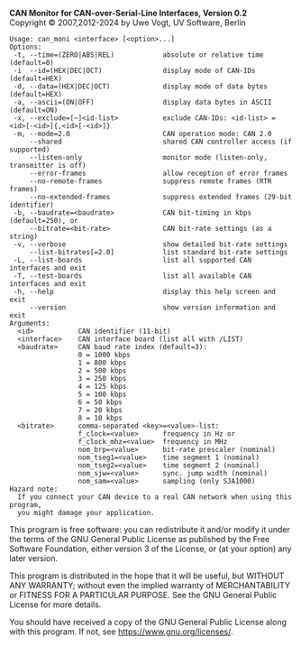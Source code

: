 __CAN Monitor for CAN-over-Serial-Line Interfaces, Version 0.2__ \
Copyright &copy; 2007,2012-2024 by Uwe Vogt, UV Software, Berlin

```
Usage: can_moni <interface> [<option>...]
Options:
 -t, --time=(ZERO|ABS|REL)            absolute or relative time (default=0)
 -i  --id=(HEX|DEC|OCT)               display mode of CAN-IDs (default=HEX)
 -d, --data=(HEX|DEC|OCT)             display mode of data bytes (default=HEX)
 -a, --ascii=(ON|OFF)                 display data bytes in ASCII (default=ON)
 -x, --exclude=[~]<id-list>           exclude CAN-IDs: <id-list> = <id>[-<id>]{,<id>[-<id>]}
 -m, --mode=2.0                       CAN operation mode: CAN 2.0
     --shared                         shared CAN controller access (if supported)
     --listen-only                    monitor mode (listen-only, transmitter is off)
     --error-frames                   allow reception of error frames
     --no-remote-frames               suppress remote frames (RTR frames)
     --no-extended-frames             suppress extended frames (29-bit identifier)
 -b, --baudrate=<baudrate>            CAN bit-timing in kbps (default=250), or
     --bitrate=<bit-rate>             CAN bit-rate settings (as a string)
 -v, --verbose                        show detailed bit-rate settings
     --list-bitrates[=2.0]            list standard bit-rate settings
 -L, --list-boards                    list all supported CAN interfaces and exit
 -T, --test-boards                    list all available CAN interfaces and exit
 -h, --help                           display this help screen and exit
     --version                        show version information and exit
Arguments:
  <id>           CAN identifier (11-bit)
  <interface>    CAN interface board (list all with /LIST)
  <baudrate>     CAN baud rate index (default=3):
                 0 = 1000 kbps
                 1 = 800 kbps
                 2 = 500 kbps
                 3 = 250 kbps
                 4 = 125 kbps
                 5 = 100 kbps
                 6 = 50 kbps
                 7 = 20 kbps
                 8 = 10 kbps
  <bitrate>      comma-separated <key>=<value>-list:
                 f_clock=<value>      frequency in Hz or
                 f_clock_mhz=<value>  frequency in MHz
                 nom_brp=<value>      bit-rate prescaler (nominal)
                 nom_tseg1=<value>    time segment 1 (nominal)
                 nom_tseg2=<value>    time segment 2 (nominal)
                 nom_sjw=<value>      sync. jump width (nominal)
                 nom_sam=<value>      sampling (only SJA1000)
Hazard note:
  If you connect your CAN device to a real CAN network when using this program,
  you might damage your application.
```

This program is free software: you can redistribute it and/or modify
it under the terms of the GNU General Public License as published by
the Free Software Foundation, either version 3 of the License, or
(at your option) any later version.

This program is distributed in the hope that it will be useful,
but WITHOUT ANY WARRANTY; without even the implied warranty of
MERCHANTABILITY or FITNESS FOR A PARTICULAR PURPOSE.  See the
GNU General Public License for more details.

You should have received a copy of the GNU General Public License
along with this program.  If not, see <https://www.gnu.org/licenses/>.
